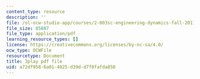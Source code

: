 ```yaml
---
content_type: resource
description: ''
file: /ol-ocw-studio-app/courses/2-003sc-engineering-dynamics-fall-2011/a72df9586a014025d39dd7f0fafda850_63sIgMvBuEQ.pdf
file_size: 85887
file_type: application/pdf
learning_resource_types: []
license: https://creativecommons.org/licenses/by-nc-sa/4.0/
ocw_type: OCWFile
resourcetype: Document
title: 3play pdf file
uid: a72df958-6a01-4025-d39d-d7f0fafda850
---
```

